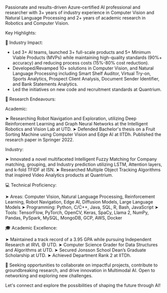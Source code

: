 Passionate and results-driven Azure-certified AI professional and researcher with 3+ years of industry experience in Computer Vision and Natural Language Processing and 2+ years of academic research in Robotics and Computer Vision.

Key Highlights:

🌟 Industry Impact:

- Led 3+ AI teams, launched 3+ full-scale products and 5+ Minimum Viable Products (MVPs) while maintaining high-quality standards (90%+ accuracy) and reducing process costs (15%-80% cost reduction).
- Developed/Revamped 10+ solutions in Computer Vision, and Natural Language Processing including Smart Shelf Auditor, Virtual Try-on, Sports Analytics, Prospect Client Analysis, Document Sender Identifier, and Bank Statements Analytics.
- Led the initiatives on new code and recruitment standards at Quantrium.

🔬 Research Endeavours:

Academic:

➤ Researching Robot Navigation and Exploration, utilizing Deep Reinforcement Learning and Graph Neural Networks at the Intelligent Robotics and Vision Lab at UTD.
➤ Defended Bachelor's thesis on a Fruit Sorting Machine using Computer Vision and Edge AI at IITDh. Published the research paper in Springer 2022.

Industry:

➤ Innovated a novel multifaceted Intelligent Fuzzy Matching for Company matching, grouping, and Industry prediction utilizing LSTM, Attention layers, and k-fold TFIDF at ISN.
➤ Researched Multiple Object Tracking Algorithms that inspired Video Analytics products at Quantrium.

💻 Technical Proficiency:

➤ Areas: Computer Vision, Natural Language Processing, Reinforcement Learning, Robot Navigation, Edge AI, Diffusion Models, Large Language Models 
➤ Programming: Python, C/C++, Java, SQL, R, Bash, JavaScript
➤ Tools: TensorFlow, PyTorch, OpenCV, Keras, SpaCy, Llama 2, NumPy, Pandas, PySpark, MySQL, MongoDB, GCP, AWS, Docker

🎓 Academic Excellence:

➤ Maintained a track record of a 3.95 GPA while pursuing Independent Research at IRVL @ UTD.
➤ Computer Science Grader for Data Structures and Algorithms at UTD.
➤ Secured Jonsson School Dean’s Graduate Scholarship at UTD.
➤ Achieved Department Rank 2 at IITDh.

🚀 Seeking opportunities to collaborate on impactful projects, contribute to groundbreaking research, and drive innovation in Multimodal AI. Open to networking and exploring new challenges. 

Let's connect and explore the possibilities of shaping the future through AI!

